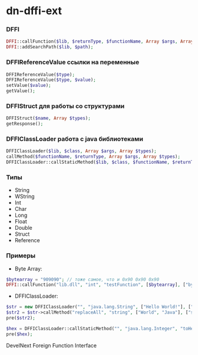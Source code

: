 # dn-dffi-ext

### DFFI
```php 
DFFI::callFunction($lib, $returnType, $functionName, Array $args, Array $types);
DFFI::addSearchPath($lib, $path);
```

### DFFIReferenceValue ссылки на переменные
```php
DFFIReferenceValue($type);
DFFIReferenceValue($type, $value);
setValue($value);
getValue();
```

### DFFIStruct для работы со структурами
```php
DFFIStruct($name, Array $types);
getResponse();
```

### DFFIClassLoader работа с java библиотеками
```php
DFFIClassLoader($lib, $class, Array $args, Array $types);
callMethod($functionName, $returnType, Array $args, Array $types);
DFFIClassLoader::callStaticMethod($lib, $class, $functionName, $returnType, Array $args, Array $types);
```

### Типы
* String
* WString
* Int
* Char
* Long
* Float
* Double
* Struct
* Reference

### Примеры
* Byte Array:
```php
$bytearray = "909090"; // тоже самое, что и 0x90 0x90 0x90
DFFI::callFunction("lib.dll", "int", "testFunction", [$bytearray], ["bytearray"]);
```

* DFFIClassLoader:
```php
$str = new DFFIClassLoader("", "java.lang.String", ["Hello World!"], ["string"]);
$str2 = $str->callMethod("replaceAll", "string", ["World", "Java"], ["string", "string"]);
pre($str2);

$hex = DFFIClassLoader::callStaticMethod("", "java.lang.Integer", "toHexString", "string", [33], ["int"]);
pre($hex);
```

DevelNext Foreign Function Interface

